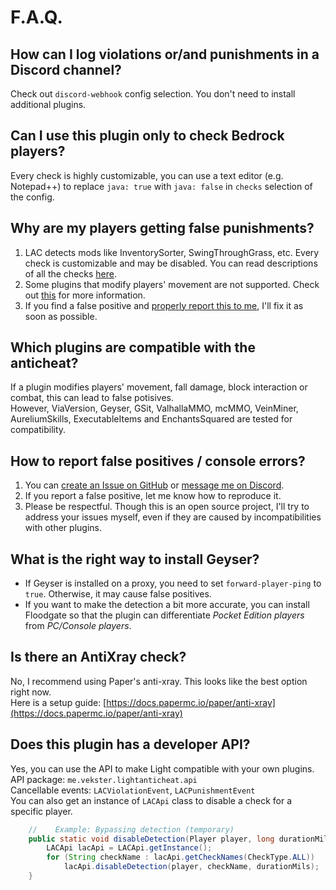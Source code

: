# F.A.Q.

## How can I log violations or/and punishments in a Discord channel?
Check out `discord-webhook` config selection. You don't need to install additional plugins.

## Can I use this plugin only to check Bedrock players?
Every check is highly customizable, you can use a text editor (e.g. Notepad++) to replace `java: true` with `java: false` in `checks` selection of the config.

## Why are my players getting false punishments?
1. LAC detects mods like InventorySorter, SwingThroughGrass, etc. Every check is customizable and may be disabled. You can read descriptions of all the checks [here](CHECKS.md).
2. Some plugins that modify players' movement are not supported. Check out [this](https://github.com/tiredvekster/LightAntiCheat/blob/main/F-A-Q.md#which-plugins-are-compatible-with-the-anticheat) for more information.
3. If you find a false positive and [properly report this to me](https://github.com/tiredvekster/LightAntiCheat/blob/main/F-A-Q.md#how-to-report-false-positives--console-errors), I'll fix it as soon as possible.

## Which plugins are compatible with the anticheat?
If a plugin modifies players' movement, fall damage, block interaction or combat, this can lead to false potisives.<br>
However, ViaVersion, Geyser, GSit, ValhallaMMO, mcMMO, VeinMiner, AureliumSkills, ExecutableItems and EnchantsSquared are tested for compatibility.

## How to report false positives / console errors?
1. You can [create an Issue on GitHub](https://github.com/tiredvekster/LightAntiCheat/issues) or [message me on Discord](https://discord.gg/EQExhK8Ghm).
2. If you report a false positive, let me know how to reproduce it.
3. Please be respectful. Though this is an open source project, I'll try to address your issues myself, even if they are caused by incompatibilities with other plugins.

## What is the right way to install Geyser?
* If Geyser is installed on a proxy, you need to set `forward-player-ping` to `true`. Otherwise, it may cause false positives.
* If you want to make the detection a bit more accurate, you can install Floodgate so that the plugin can differentiate *Pocket Edition players* from *PC/Console players*.

## Is there an AntiXray check?
No, I recommend using Paper's anti-xray. This looks like the best option right now.<br>
Here is a setup guide: [https://docs.papermc.io/paper/anti-xray](https://docs.papermc.io/paper/anti-xray)

## Does this plugin has a developer API?
Yes, you can use the API to make Light compatible with your own plugins.<br>
API package: `me.vekster.lightanticheat.api`<br>
Cancellable events: `LACViolationEvent`, `LACPunishmentEvent`<br>
You can also get an instance of `LACApi` class to disable a check for a specific player.
```java
    //    Example: Bypassing detection (temporary)
    public static void disableDetection(Player player, long durationMils) {
        LACApi lacApi = LACApi.getInstance();
        for (String checkName : lacApi.getCheckNames(CheckType.ALL))
            lacApi.disableDetection(player, checkName, durationMils);
    }
```
